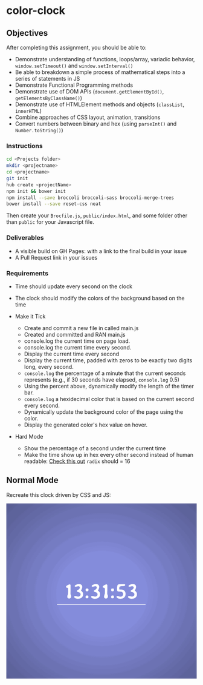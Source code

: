 # color-clock

## Objectives

After completing this assignment, you should be able to:

* Demonstrate understanding of functions, loops/array, variadic behavior, `window.setTimeout()` and `window.setInterval()`
* Be able to breakdown a simple process of mathematical steps into a series of statements in JS
* Demonstrate Functional Programming methods
* Demonstrate use of DOM APIs (`document.getElementById()`, `getElementsByClassName()`)
* Demonstrate use of HTMLElement methods and objects (`classList`, `innerHTML`)
* Combine approaches of CSS layout, animation, transitions
* Convert numbers between binary and hex (using `parseInt()` and `Number.toString()`)

### Instructions

```sh
cd <Projects folder>
mkdir <projectname>
cd <projectname>
git init
hub create <projectName>
npm init && bower init
npm install --save broccoli broccoli-sass broccoli-merge-trees
bower install --save reset-css neat
```

Then create your `Brocfile.js`, `public/index.html`, and some folder other than `public` for your Javascript file.

### Deliverables

* A visible build on GH Pages: with a link to the final build in your issue
* A Pull Request link in your issues

### Requirements

* Time should update every second on the clock
* The clock should modify the colors of the background based on the time

* Make it Tick
    * Create and commit a new file in called main.js
    * Created and committed and RAN main.js
    * console.log the current time on page load.
    * console.log the current time every second.
    * Display the current time every second
    * Display the current time, padded with zeros to be exactly two digits long, every second.
    * `console.log` the percentage of a minute that the current seconds represents (e.g., if 30 seconds have elapsed, `console.log` 0.5)
    * Using the percent above, dynamically modify the length of the timer bar.
    * `console.log` a hexidecimal color that is based on the current second every second.
    * Dynamically update the background color of the page using the color.
    * Display the generated color's hex value on hover.

* Hard Mode
    * Show the percentage of a second under the current time
    * Make the time show up in hex every other second instead of human readable: [Check this out](https://developer.mozilla.org/en-US/docs/Web/JavaScript/Reference/Global_Objects/parseInt) `radix` should = 16

## Normal Mode

Recreate this clock driven by CSS and JS:

![](./clock.gif)

